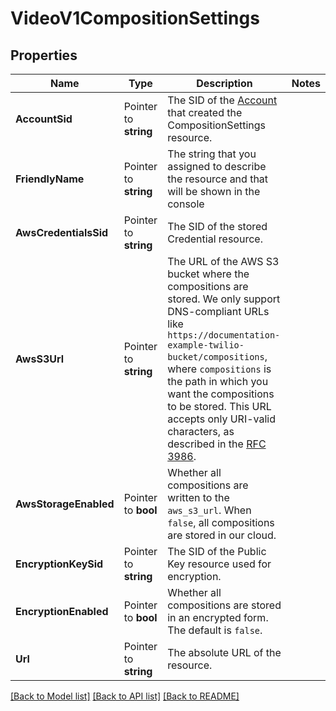 # VideoV1CompositionSettings

## Properties

Name | Type | Description | Notes
------------ | ------------- | ------------- | -------------
**AccountSid** | Pointer to **string** | The SID of the [Account](https://www.twilio.com/docs/iam/api/account) that created the CompositionSettings resource. |
**FriendlyName** | Pointer to **string** | The string that you assigned to describe the resource and that will be shown in the console |
**AwsCredentialsSid** | Pointer to **string** | The SID of the stored Credential resource. |
**AwsS3Url** | Pointer to **string** | The URL of the AWS S3 bucket where the compositions are stored. We only support DNS-compliant URLs like `https://documentation-example-twilio-bucket/compositions`, where `compositions` is the path in which you want the compositions to be stored. This URL accepts only URI-valid characters, as described in the <a href='https://tools.ietf.org/html/rfc3986#section-2'>RFC 3986</a>. |
**AwsStorageEnabled** | Pointer to **bool** | Whether all compositions are written to the `aws_s3_url`. When `false`, all compositions are stored in our cloud. |
**EncryptionKeySid** | Pointer to **string** | The SID of the Public Key resource used for encryption. |
**EncryptionEnabled** | Pointer to **bool** | Whether all compositions are stored in an encrypted form. The default is `false`. |
**Url** | Pointer to **string** | The absolute URL of the resource. |

[[Back to Model list]](../README.md#documentation-for-models) [[Back to API list]](../README.md#documentation-for-api-endpoints) [[Back to README]](../README.md)


